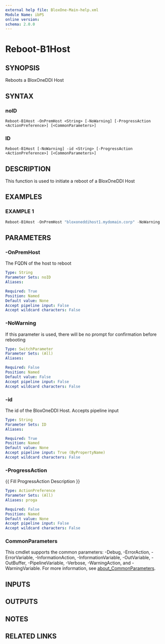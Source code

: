```yaml
---
external help file: BloxOne-Main-help.xml
Module Name: ibPS
online version:
schema: 2.0.0
---
```


# Reboot-B1Host

## SYNOPSIS
Reboots a BloxOneDDI Host

## SYNTAX

### noID
```
Reboot-B1Host -OnPremHost <String> [-NoWarning] [-ProgressAction <ActionPreference>] [<CommonParameters>]
```

### ID
```
Reboot-B1Host [-NoWarning] -id <String> [-ProgressAction <ActionPreference>] [<CommonParameters>]
```

## DESCRIPTION
This function is used to initiate a reboot of a BloxOneDDI Host

## EXAMPLES

### EXAMPLE 1
```powershell
Reboot-B1Host -OnPremHost "bloxoneddihost1.mydomain.corp" -NoWarning
```

## PARAMETERS

### -OnPremHost
The FQDN of the host to reboot

```yaml
Type: String
Parameter Sets: noID
Aliases:

Required: True
Position: Named
Default value: None
Accept pipeline input: False
Accept wildcard characters: False
```

### -NoWarning
If this parameter is used, there will be no prompt for confirmation before rebooting

```yaml
Type: SwitchParameter
Parameter Sets: (All)
Aliases:

Required: False
Position: Named
Default value: False
Accept pipeline input: False
Accept wildcard characters: False
```

### -id
The id of the BloxOneDDI Host.
Accepts pipeline input

```yaml
Type: String
Parameter Sets: ID
Aliases:

Required: True
Position: Named
Default value: None
Accept pipeline input: True (ByPropertyName)
Accept wildcard characters: False
```

### -ProgressAction
{{ Fill ProgressAction Description }}

```yaml
Type: ActionPreference
Parameter Sets: (All)
Aliases: proga

Required: False
Position: Named
Default value: None
Accept pipeline input: False
Accept wildcard characters: False
```

### CommonParameters
This cmdlet supports the common parameters: -Debug, -ErrorAction, -ErrorVariable, -InformationAction, -InformationVariable, -OutVariable, -OutBuffer, -PipelineVariable, -Verbose, -WarningAction, and -WarningVariable. For more information, see [about_CommonParameters](http://go.microsoft.com/fwlink/?LinkID=113216).

## INPUTS

## OUTPUTS

## NOTES

## RELATED LINKS
